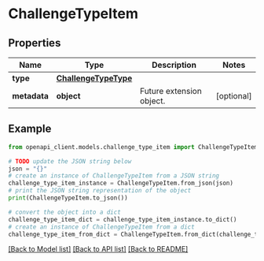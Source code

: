 # ChallengeTypeItem


## Properties

Name | Type | Description | Notes
------------ | ------------- | ------------- | -------------
**type** | [**ChallengeTypeType**](ChallengeTypeType.md) |  | 
**metadata** | **object** | Future extension object. | [optional] 

## Example

```python
from openapi_client.models.challenge_type_item import ChallengeTypeItem

# TODO update the JSON string below
json = "{}"
# create an instance of ChallengeTypeItem from a JSON string
challenge_type_item_instance = ChallengeTypeItem.from_json(json)
# print the JSON string representation of the object
print(ChallengeTypeItem.to_json())

# convert the object into a dict
challenge_type_item_dict = challenge_type_item_instance.to_dict()
# create an instance of ChallengeTypeItem from a dict
challenge_type_item_from_dict = ChallengeTypeItem.from_dict(challenge_type_item_dict)
```
[[Back to Model list]](../README.md#documentation-for-models) [[Back to API list]](../README.md#documentation-for-api-endpoints) [[Back to README]](../README.md)


